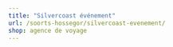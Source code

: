 ```yaml
---
title: "Silvercoast événement"
url: /soorts-hossegor/silvercoast-evenement/
shop: agence de voyage
---
```

